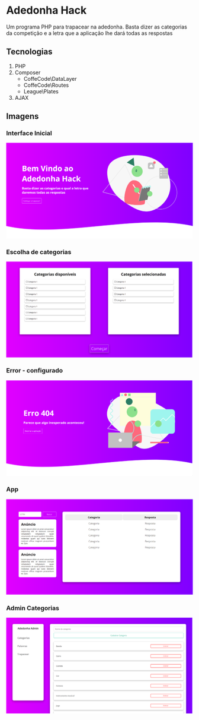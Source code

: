 # Adedonha Hack
Um programa PHP para trapacear na adedonha. Basta dizer as categorias da competição e a letra que a aplicação lhe dará todas as respostas

## Tecnologias

1. PHP
2. Composer
    - CoffeCode\DataLayer
    - CoffeCode\Routes
    - League\Plates
3. AJAX

## Imagens

### Interface Inicial 

![interface inicial](Images/interface.png)
   
### Escolha de categorias

![escolha de categorias](Images/categories.png)

### Error - configurado

![error](Images/error.png)


### App

![aplicação](Images/app.png)

### Admin Categorias

![aplicação](Images/admincategories.png)

